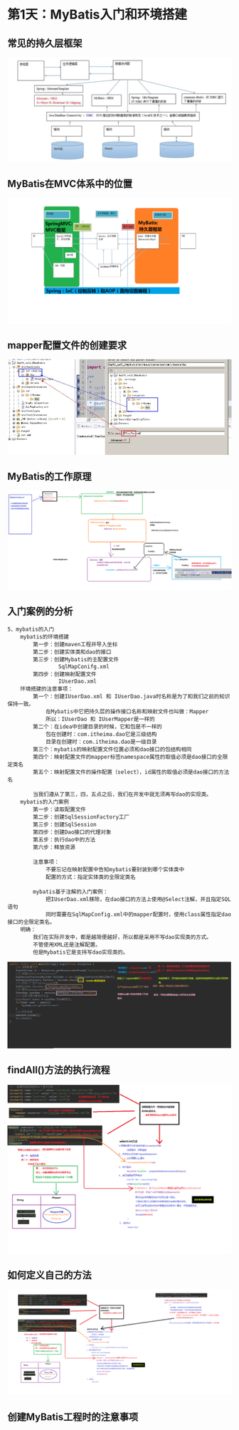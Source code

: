 # 第1天：MyBatis入门和环境搭建

## 常见的持久层框架
![02持久层总图](../ref/mybatis_day01/截图/02持久层总图.jpg)
## MyBatis在MVC体系中的位置
![MyBatis在MVC体系中的位置](../ref/mybatis_day01/截图/01三层架构.png)

## mapper配置文件的创建要求
![mapper配置文件的创建要求](../ref/mybatis_day01/截图/03mapper配置文件的创建要求.jpg)

## MyBatis的工作原理
![MyBatis的工作原理](../ref/mybatis_day01/截图/04mybatis的分析.png)

## 入门案例的分析
```text
5、mybatis的入门
	mybatis的环境搭建
		第一步：创建maven工程并导入坐标
		第二步：创建实体类和dao的接口
		第三步：创建Mybatis的主配置文件
				SqlMapConifg.xml
		第四步：创建映射配置文件
				IUserDao.xml
	环境搭建的注意事项：
		第一个：创建IUserDao.xml 和 IUserDao.java时名称是为了和我们之前的知识保持一致。
			在Mybatis中它把持久层的操作接口名称和映射文件也叫做：Mapper
			所以：IUserDao 和 IUserMapper是一样的
		第二个：在idea中创建目录的时候，它和包是不一样的
			包在创建时：com.itheima.dao它是三级结构
			目录在创建时：com.itheima.dao是一级目录
		第三个：mybatis的映射配置文件位置必须和dao接口的包结构相同
		第四个：映射配置文件的mapper标签namespace属性的取值必须是dao接口的全限定类名
		第五个：映射配置文件的操作配置（select），id属性的取值必须是dao接口的方法名

		当我们遵从了第三，四，五点之后，我们在开发中就无须再写dao的实现类。
	mybatis的入门案例
		第一步：读取配置文件
		第二步：创建SqlSessionFactory工厂
		第三步：创建SqlSession
		第四步：创建Dao接口的代理对象
		第五步：执行dao中的方法
		第六步：释放资源

		注意事项：
			不要忘记在映射配置中告知mybatis要封装到哪个实体类中
			配置的方式：指定实体类的全限定类名
		
		mybatis基于注解的入门案例：
			把IUserDao.xml移除，在dao接口的方法上使用@Select注解，并且指定SQL语句
			同时需要在SqlMapConfig.xml中的mapper配置时，使用class属性指定dao接口的全限定类名。
	明确：
		我们在实际开发中，都是越简便越好，所以都是采用不写dao实现类的方式。
		不管使用XML还是注解配置。
		但是Mybatis它是支持写dao实现类的。
```
![入门案例的分析](../ref/mybatis_day01/截图/入门案例的分析.png)

## findAll()方法的执行流程
![查询所有的分析](../ref/mybatis_day01/截图/查询所有的分析.png)

## 如何定义自己的方法
![自定义Mybatis分析](../ref/mybatis_day01/截图/自定义Mybatis分析.png)

## 创建MyBatis工程时的注意事项